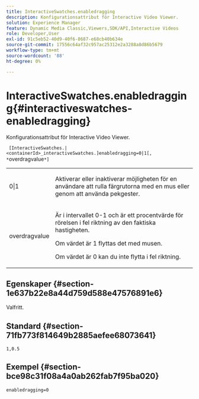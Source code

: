 ```yaml
---
title: InteractiveSwatches.enabledragging
description: Konfigurationsattribut för Interactive Video Viewer.
solution: Experience Manager
feature: Dynamic Media Classic,Viewers,SDK/API,Interactive Videos
role: Developer,User
exl-id: 91c5eb52-40d9-40f6-8687-e68cb40b634e
source-git-commit: 17556c64af32c957ac25312e2a3288a8d86b5679
workflow-type: tm+mt
source-wordcount: '88'
ht-degree: 0%

---
```


# InteractiveSwatches.enabledragging{#interactiveswatches-enabledragging}

Konfigurationsattribut för Interactive Video Viewer.

` [InteractiveSwatches.|<containerId>_interactiveSwatches.]enabledragging=0|1[, *`overdragvalue`*]`

<table id="table_441553CD34C94A58A9D7CBF772DEDDB6"> 
 <tbody> 
  <tr> 
   <td colname="col1"> <p> <span class="codeph"> 0|1 </span> </p> </td> 
   <td colname="col2"> <p> Aktiverar eller inaktiverar möjligheten för en användare att rulla färgrutorna med en mus eller genom att använda pekgester. </p> </td> 
  </tr> 
  <tr> 
   <td colname="col1"> <p> <span class="codeph"> <span class="varname"> overdragvalue </span> </span> </p> </td> 
   <td colname="col2"> <p> Är i intervallet <span class="codeph"> 0-1 </span> och är ett procentvärde för rörelsen i fel riktning av den faktiska hastigheten. </p> <p>Om värdet är <span class="codeph"> 1 </span> flyttas det med musen. </p> <p>Om värdet är <span class="codeph"> 0 </span> kan du inte flytta i fel riktning. </p> </td> 
  </tr> 
 </tbody> 
</table>

## Egenskaper {#section-1e637b22e8a44d759d588e47576891e6}

Valfritt.

## Standard {#section-71fb773f814649b2885aefee68073641}

`1,0.5`

## Exempel {#section-bce98c31f08a4a0ab262fab7f95ba020}

```
enabledragging=0
```
